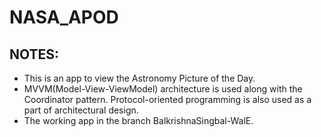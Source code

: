 # NASA_APOD

## NOTES:
- This is an app to view the Astronomy Picture of the Day.
- MVVM(Model-View-ViewModel) architecture is used along with the Coordinator pattern. Protocol-oriented programming is also used as a part of architectural design.
- The working app in the branch BalkrishnaSingbal-WalE.
